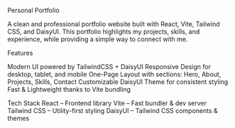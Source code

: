 Personal Portfolio

A clean and professional portfolio website built with React, Vite, Tailwind CSS, and DaisyUI.
This portfolio highlights my projects, skills, and experience, while providing a simple way to connect with me.

Features

Modern UI powered by TailwindCSS + DaisyUI
Responsive Design for desktop, tablet, and mobile
One-Page Layout with sections: Hero, About, Projects, Skills, Contact
Customizable DaisyUI Theme for consistent styling
Fast & Lightweight thanks to Vite bundling

Tech Stack
React
– Frontend library
Vite
– Fast bundler & dev server
Tailwind CSS
– Utility-first styling
DaisyUI
– Tailwind CSS components & themes

